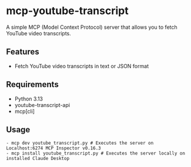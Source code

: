 # mcp-youtube-transcript

A simple MCP (Model Context Protocol) server that allows you to fetch YouTube video transcripts.

## Features

- Fetch YouTube video transcripts in text or JSON format

## Requirements

- Python 3.13
- youtube-transcript-api
- mcp[cli]

## Usage

```pwsh
- mcp dev youtube_transcript.py # Executes the server on Localhost:6274 MCP Inspector v0.16.3
- mcp install youtube_transcript.py # Executes the server locally on installed Claude Desktop
```
